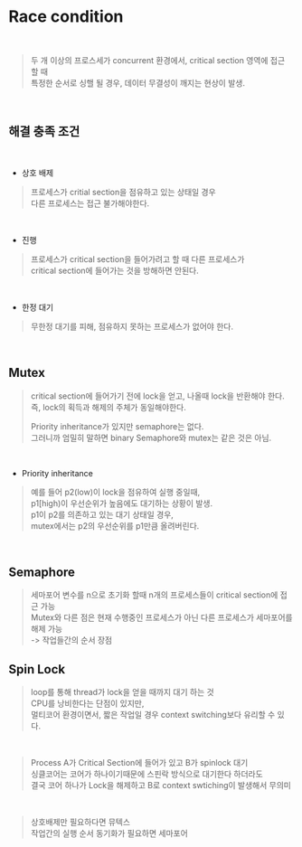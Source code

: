 # Race condition

</br>

> 두 개 이상의 프로스세가 concurrent 환경에서, critical section 영역에 접근 할 때  
> 특정한 순서로 싱핼 될 경우, 데이터 무결성이 깨지는 현상이 발생.

</br>

## 해결 충족 조건

</br>

- 상호 배제

> 프로세스가 critial section을 점유하고 있는 상태일 경우  
> 다른 프로세스는 접근 불가해야한다.

</br>

- 진행

> 프로세스가 critical section을 들어가려고 할 때 다른 프로세스가  
> critical section에 들어가는 것을 방해하면 안된다.

</br>

- 한정 대기

> 무한정 대기를 피해, 점유하지 못하는 프로세스가 없어야 한다.

</br>

## Mutex

> critical section에 들어가기 전에 lock을 얻고, 나올때 lock을 반환해야 한다.  
> 즉, lock의 획득과 해제의 주체가 동일해야한다.
>
> Priority inheritance가 있지만 semaphore는 없다.  
> 그러니까 엄밀히 말하면 binary Semaphore와 mutex는 같은 것은 아님.

</br>

- Priority inheritance

> 예를 들어 p2(low)이 lock을 점유하여 실행 중일때,  
> p1[high)이 우선순위가 높음에도 대기하는 상황이 발생.  
> p1이 p2를 의존하고 있는 대기 상태일 경우,  
> mutex에서는 p2의 우선순위를 p1만큼 올려버린다.

</br>

## Semaphore

> 세마포어 변수를 n으로 초기화 할때 n개의 프로세스들이 critical section에 접근 가능  
> Mutex와 다른 점은 현재 수행중인 프로세스가 아닌 다른 프로세스가 세마포어를 해제 가능  
> -> 작업들간의 순서 장점

## Spin Lock

> loop를 통해 thread가 lock을 얻을 때까지 대기 하는 것  
> CPU를 낭비한다는 단점이 있지만,  
> 멀티코어 환경이면서, 짧은 작업일 경우 context switching보다 유리할 수 있다.

</br>

> Process A가 Critical Section에 들어가 있고 B가 spinlock 대기  
> 싱클코어는 코어가 하나이기때문에 스핀락 방식으로 대기한다 하더라도  
> 결국 코어 하나가 Lock을 해제하고 B로 context swtiching이 발생해서 무의미

</br>

> 상호배제만 필요하다면 뮤텍스  
> 작업간의 실행 순서 동기화가 필요하면 세마포어
